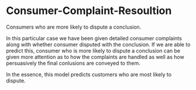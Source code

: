 # Consumer-Complaint-Resoultion
Consumers who are more likely to dispute a conclusion.

In this particular case we have been given detailed consumer complaints along with whether consumer disputed with the conclusion. If we are able to predict this, consumer who is more likely to dispute a conclusion can be given more attention as to how the complaints are handled as well as how persuasively the final conlusions are conveyed to them.

In the essence, this model predicts customers who are most likely to dispute.


